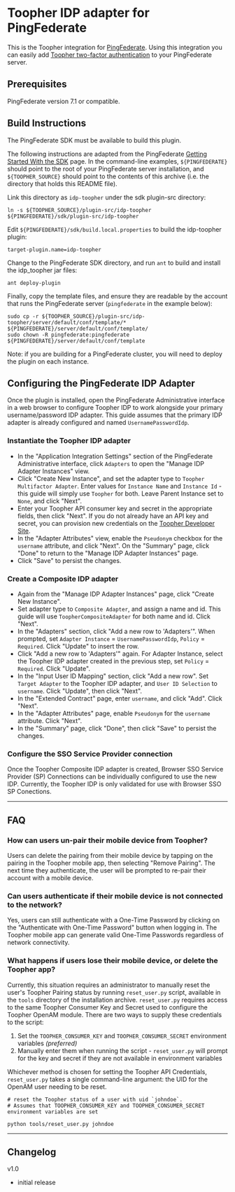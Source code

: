 # Toopher IDP adapter for PingFederate

This is the Toopher integration for
[PingFederate](https://www.pingidentity.com/products/pingfederate/).
Using this integration you can easily add
[Toopher two-factor authentication](https://www.toopher.com/) to your
PingFederate server.

## Prerequisites
PingFederate version 7.1 or compatible.

## Build Instructions
The PingFederate SDK must be available to build this plugin.

The following instructions are adapted from the PingFederate [Getting Started With the SDK](http://documentation.pingidentity.com/display/PF71/Getting+Started+With+the+SDK) page.  In the command-line examples, `${PINGFEDERATE}` should point to the root of your PingFederate server installation, and `${TOOPHER_SOURCE}` should point to the contents of this archive (i.e. the directory that holds this README file).

Link this directory as `idp-toopher` under the sdk plugin-src directory:

    ln -s ${TOOPHER_SOURCE}/plugin-src/idp-toopher ${PINGFEDERATE}/sdk/plugin-src/idp-toopher

Edit `${PINGFEDERATE}/sdk/build.local.properties` to build the idp-toopher plugin:

    target-plugin.name=idp-toopher

Change to the PingFederate SDK directory, and run `ant` to build and install the idp_toopher jar files:

    ant deploy-plugin

Finally, copy the template files, and ensure they are readable by the account that runs the PingFederate server (`pingfederate` in the example below):

    sudo cp -r ${TOOPHER_SOURCE}/plugin-src/idp-toopher/server/default/conf/template/* ${PINGFEDERATE}/server/default/conf/template/
    sudo chown -R pingfederate:pingfederate ${PINGFEDERATE}/server/default/conf/template

Note: if you are building for a PingFederate cluster, you will need to
deploy the plugin on each instance.

## Configuring the PingFederate IDP Adapter
Once the plugin is installed, open the PingFederate Administrative interface in a web browser to configure Toopher IDP to work alongside your primary username/password IDP adapter.  This guide assumes that the primary IDP adapter is already configured and named `UsernamePasswordIdp`.

### Instantiate the Toopher IDP adapter
* In the "Application Integration Settings" section of the PingFederate Administrative interface, click `Adapters` to open the "Manage IDP Adapter Instances" view.
* Click "Create New Instance", and set the adapter type to `Toopher Multifactor Adapter`.  Enter values for `Instance Name` and `Instance Id` - this guide will simply use `Toopher` for both.  Leave Parent Instance set to `None`, and click "Next".
* Enter your Toopher API consumer key and secret in the appropriate fields, then click "Next".  If you do not already have an API key and secret, you can provision new credentials on the [Toopher Developer Site](https://dev.toopher.com).
* In the "Adapter Attributes" view, enable the `Pseudonym` checkbox for the `username` attribute, and click "Next".  On the "Summary" page, click "Done" to return to the "Manage IDP Adapter Instances" page.
* Click "Save" to persist the changes.

### Create a Composite IDP adapter
* Again from the "Manage IDP Adapter Instances" page, click "Create New Instance".
* Set adapter type to `Composite Adapter`, and assign a name and id.  This guide will use `ToopherCompositeAdapter` for both name and id.  Click "Next".
* In the "Adapters" section, click "Add a new row to 'Adapters'".  When prompted, set `Adapter Instance` = `UsernamePasswordIdp`, `Policy` = `Required`.  Click "Update" to insert the row.
* Click "Add a new row to 'Adapters'" again.  For Adapter Instance, select the Toopher IDP adapter created in the previous step, set `Policy` = `Required`.  Click "Update".
* In the "Input User ID Mapping" section, click "Add a new row".  Set `Target Adapter` to the Toopher IDP adapter, and `User ID Selection` to `username`.  Click "Update", then click "Next".
* In the "Extended Contract" page, enter `username`, and click "Add".  Click "Next".
* In the "Adapter Attributes" page, enable `Pseudonym` for the `username` attribute.  Click "Next".
* In the "Summary" page, click "Done", then click "Save" to persist the changes.

### Configure the SSO Service Provider connection
Once the Toopher Composite IDP adapter is created, Browser SSO Service Provider (SP) Connections can be individually configured to use the new IDP.  Currently, the Toopher IDP is only validated for use with Browser SSO SP Conections.

---

## FAQ

### How can users un-pair their mobile device from Toopher?
Users can delete the pairing from their mobile device by tapping on the pairing in the Toopher mobile app, then selecting "Remove Pairing".  The next time they authenticate, the user will be prompted to re-pair their account with a mobile device.

### Can users authenticate if their mobile device is not connected to the network?
Yes, users can still authenticate with a One-Time Password by clicking on the "Authenticate with
One-Time Password" button when logging in.  The Toopher mobile app can generate valid One-Time
Passwords regardless of network connectivity.

### What happens if users lose their mobile device, or delete the Toopher app?
Currently, this situation requires an administrator to manually reset the user's Toopher Pairing
status by running `reset_user.py` script, available in the `tools` directory of the installation archive.
`reset_user.py` requires access to the same Toopher Consumer Key and Secret used to configure the Toopher
OpenAM module.  There are two ways to supply these credentials to the script:

1. Set the `TOOPHER_CONSUMER_KEY` and `TOOPHER_CONSUMER_SECRET` environment variables *(preferred)*
1. Manually enter them when running the script - `reset_user.py` will prompt for the key and secret
if they are not available in environment variables

Whichever method is chosen for setting the Toopher API Credentials, `reset_user.py` takes a single
command-line argument: the UID for the OpenAM user needing to be reset.

    # reset the Toopher status of a user with uid `johndoe`.
    # Assumes that TOOPHER_CONSUMER_KEY and TOOPHER_CONSUMER_SECRET environment variables are set

    python tools/reset_user.py johndoe

---

## Changelog

v1.0

* initial release
